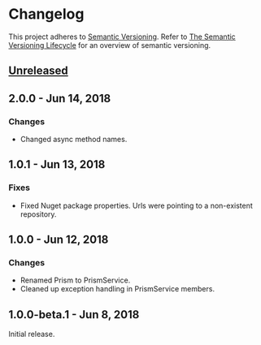 # Changelog
This project adheres to [Semantic Versioning](http://semver.org/spec/v2.0.0.html). Refer to 
[The Semantic Versioning Lifecycle](https://www.jeremytcd.com/articles/the-semantic-versioning-lifecycle)
for an overview of semantic versioning.

## [Unreleased](https://github.com/JeremyTCD/WebUtils.SyntaxHighlighters.Prism/compare/2.0.0...HEAD)

## 2.0.0 - Jun 14, 2018
### Changes
- Changed async method names.

## 1.0.1 - Jun 13, 2018
### Fixes
- Fixed Nuget package properties. Urls were pointing to a non-existent repository.

## 1.0.0 - Jun 12, 2018
### Changes
- Renamed Prism to PrismService.
- Cleaned up exception handling in PrismService members.

## 1.0.0-beta.1 - Jun 8, 2018
Initial release.